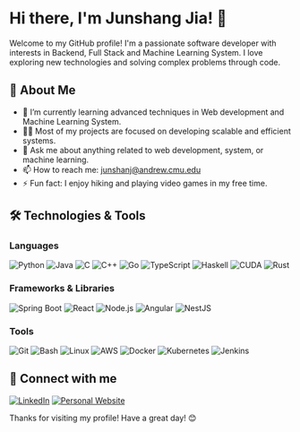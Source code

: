 # Hi there, I'm Junshang Jia! 👋

Welcome to my GitHub profile! I'm a passionate software developer with interests in Backend, Full Stack and Machine Learning System. I love exploring new technologies and solving complex problems through code.

## 🚀 About Me

- 🌱 I’m currently learning advanced techniques in Web development and Machine Learning System.
- 👨‍💻 Most of my projects are focused on developing scalable and efficient systems.
- 💬 Ask me about anything related to web development, system, or machine learning.
- 📫 How to reach me: [junshanj@andrew.cmu.edu](mailto:junshanj@andrew.cmu.edu)
- ⚡ Fun fact: I enjoy hiking and playing video games in my free time.

## 🛠️ Technologies & Tools

### Languages
![Python](https://img.shields.io/badge/-Python-3776AB?style=flat&logo=python&logoColor=white)
![Java](https://img.shields.io/badge/-Java-007396?style=flat&logo=java&logoColor=white)
![C](https://img.shields.io/badge/-C-A8B9CC?style=flat&logo=c&logoColor=white)
![C++](https://img.shields.io/badge/-C++-00599C?style=flat&logo=c%2B%2B&logoColor=white)
![Go](https://img.shields.io/badge/-Go-00ADD8?style=flat&logo=go&logoColor=white)
![TypeScript](https://img.shields.io/badge/-TypeScript-3178C6?style=flat&logo=typescript&logoColor=white)
![Haskell](https://img.shields.io/badge/-Haskell-5D4F85?style=flat&logo=haskell&logoColor=white)
![CUDA](https://img.shields.io/badge/-CUDA-76B900?style=flat&logo=nvidia&logoColor=white)
![Rust](https://img.shields.io/badge/-Rust-000000?style=flat&logo=rust&logoColor=white)


### Frameworks & Libraries
![Spring Boot](https://img.shields.io/badge/-Spring%20Boot-6DB33F?style=flat&logo=spring-boot&logoColor=white)
![React](https://img.shields.io/badge/-React-61DAFB?style=flat&logo=react&logoColor=black)
![Node.js](https://img.shields.io/badge/-Node.js-339933?style=flat&logo=node.js&logoColor=white)
![Angular](https://img.shields.io/badge/-Angular-DD0031?style=flat&logo=angular&logoColor=white)
![NestJS](https://img.shields.io/badge/-NestJS-E0234E?style=flat&logo=nestjs&logoColor=white)

### Tools
![Git](https://img.shields.io/badge/-Git-F05032?style=flat&logo=git&logoColor=white)
![Bash](https://img.shields.io/badge/-Bash-4EAA25?style=flat&logo=gnu-bash&logoColor=white)
![Linux](https://img.shields.io/badge/-Linux-FCC624?style=flat&logo=linux&logoColor=black)
![AWS](https://img.shields.io/badge/-AWS-232F3E?style=flat&logo=amazon-aws&logoColor=white)
![Docker](https://img.shields.io/badge/-Docker-2496ED?style=flat&logo=docker&logoColor=white)
![Kubernetes](https://img.shields.io/badge/-Kubernetes-326CE5?style=flat&logo=kubernetes&logoColor=white)
![Jenkins](https://img.shields.io/badge/-Jenkins-D24939?style=flat&logo=jenkins&logoColor=white)


## 🔗 Connect with me

[![LinkedIn](https://img.shields.io/badge/-LinkedIn-0077B5?style=flat&logo=linkedin&logoColor=white)](https://www.linkedin.com/in/junshang-jia/)
[![Personal Website](https://img.shields.io/badge/-Website-000000?style=flat&logo=About.me&logoColor=white)](https://zoharrpg.github.io/Junshang-Jia/)

Thanks for visiting my profile! Have a great day! 😊

